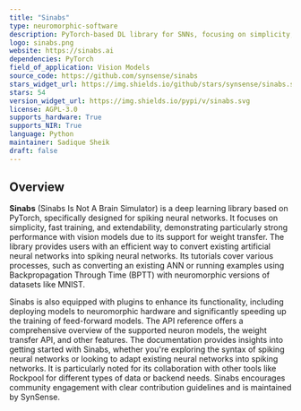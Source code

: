 ```yaml
---
title: "Sinabs"
type: neuromorphic-software
description: PyTorch-based DL library for SNNs, focusing on simplicity, fast training, extendability, and vision models.
logo: sinabs.png
website: https://sinabs.ai
dependencies: PyTorch
field_of_application: Vision Models
source_code: https://github.com/synsense/sinabs
stars_widget_url: https://img.shields.io/github/stars/synsense/sinabs.svg?style=social
stars: 54
version_widget_url: https://img.shields.io/pypi/v/sinabs.svg
license: AGPL-3.0
supports_hardware: True
supports_NIR: True
language: Python
maintainer: Sadique Sheik
draft: false
---
```


## Overview
**Sinabs** (Sinabs Is Not A Brain Simulator) is a deep learning library based on PyTorch, specifically designed for spiking neural networks. It focuses on simplicity, fast training,
and extendability, demonstrating particularly strong performance with vision models due to its support for weight transfer. The library provides users with an efficient way to convert 
existing artificial neural networks into spiking neural networks. Its tutorials cover various processes, such as converting an existing ANN or running examples using Backpropagation
Through Time (BPTT) with neuromorphic versions of datasets like MNIST.

Sinabs is also equipped with plugins to enhance its functionality, including deploying models to neuromorphic hardware and significantly speeding up the training of feed-forward models. 
The API reference offers a comprehensive overview of the supported neuron models, the weight transfer API, and other features. The documentation provides insights into getting
started with Sinabs, whether you're exploring the syntax of spiking neural networks or looking to adapt existing neural networks into spiking networks. It is particularly noted for
its collaboration with other tools like Rockpool for different types of data or backend needs. Sinabs encourages community engagement with clear contribution guidelines and is
maintained by SynSense.
